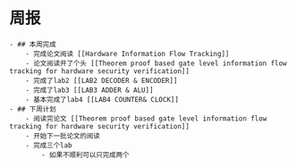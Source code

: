 # 周报
	- ## 本周完成
		- 完成论文阅读 [[Hardware Information Flow Tracking]]
		- 论文阅读开了个头 [[Theorem proof based gate level information flow tracking for hardware security verification]]
		- 完成了lab2 [[LAB2 DECODER & ENCODER]]
		- 完成了lab3 [[LAB3 ADDER & ALU]]
		- 基本完成了lab4 [[LAB4 COUNTER& CLOCK]]
	- ## 下周计划
		- 阅读完论文 [[Theorem proof based gate level information flow tracking for hardware security verification]]
		- 开始下一批论文的阅读
		- 完成三个lab
			- 如果不顺利可以只完成两个
